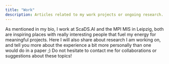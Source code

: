 ```yaml
---
title: "Work"
description: Articles related to my work projects or ongoing research.
---
```


As mentioned in my bio, I work at ScaDS.AI and the MPI MIS in Leipzig, both are inspiring places with really interesting people that fuel my energy for meaningful projects. Here I will also share about research I am working on, and tell you more about the experience a bit more personally than one would do in a paper ;) Do not hesitate to contact me for collaborations or suggestions about these topics!